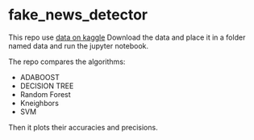 # fake_news_detector
This repo use [data on kaggle](https://www.kaggle.com/clmentbisaillon/fake-and-real-news-dataset)
Download the data and place it in a folder named data and run the jupyter notebook.

The repo compares the algorithms:
 - ADABOOST
 - DECISION TREE
 - Random Forest 
 - Kneighbors
 - SVM
 
Then it plots their accuracies and precisions.
